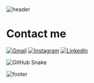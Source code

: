 
![header](https://capsule-render.vercel.app/api?type=waving&&color=0:EEFF00,100:a82da8&height=300&section=header&text=Hi%20there%20👋&fontColor=000000&fontSize=90&stroke=FFA500&strokeWidth=3&theme=transparent)

# Contact me
[![Gmail](https://img.shields.io/badge/Gmail-D14836?style=for-the-badge&logo=gmail&logoColor=white)](mailto:chiderajama@gmail.com) [![Instagram](https://img.shields.io/badge/Instagram-%23E4405F.svg?style=for-the-badge&logo=Instagram&logoColor=white)](https://www.instagram.com/_shan.elle/) [![LinkedIn](https://img.shields.io/badge/linkedin-%230077B5.svg?style=for-the-badge&logo=linkedin&logoColor=white)](https://www.linkedin.com/in/chiderachijama/)
<!--
**Chijama/Chijama** is a ✨ _special_ ✨ repository because its `README.md` (this file) appears on your GitHub profile.

Here are some ideas to get you started:

- 🔭 I’m currently working on ...
- 🌱 I’m currently learning ...
- 👯 I’m looking to collaborate on ...
- 🤔 I’m looking for help with ...
- 💬 Ask me about ...
- 📫 How to reach me: ...
- 😄 Pronouns: ...
- ⚡ Fun fact: ...
-->
![GitHub Snake](https://raw.githubusercontent.com/Chijama/Chijama/output/github-contribution-grid-snake.svg)

![footer](https://capsule-render.vercel.app/api?section=footer&type=waving&color=gradient)
